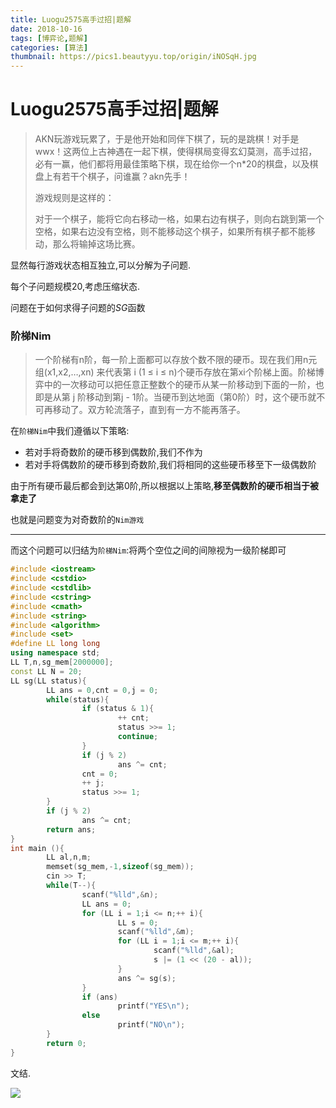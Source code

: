 ```yaml
---
title: Luogu2575高手过招|题解
date: 2018-10-16
tags: [博弈论,题解]
categories: [算法]
thumbnail: https://pics1.beautyyu.top/origin/iNOSqH.jpg
---
```


# Luogu2575高手过招|题解

> AKN玩游戏玩累了，于是他开始和同伴下棋了，玩的是跳棋！对手是wwx！这两位上古神遇在一起下棋，使得棋局变得玄幻莫测，高手过招，必有一赢，他们都将用最佳策略下棋，现在给你一个n*20的棋盘，以及棋盘上有若干个棋子，问谁赢？akn先手！
> 
> 游戏规则是这样的：
> 
> 对于一个棋子，能将它向右移动一格，如果右边有棋子，则向右跳到第一个空格，如果右边没有空格，则不能移动这个棋子，如果所有棋子都不能移动，那么将输掉这场比赛。

显然每行游戏状态相互独立,可以分解为子问题.

每个子问题规模$20$,考虑压缩状态.

问题在于如何求得子问题的$SG$函数

### 阶梯Nim

> 一个阶梯有n阶，每一阶上面都可以存放个数不限的硬币。现在我们用n元组(x1,x2,…,xn) 来代表第 i (1 ≤ i ≤ 
> n)个硬币存放在第xi个阶梯上面。阶梯博弈中的一次移动可以把任意正整数个的硬币从某一阶移动到下面的一阶，也即是从第 j 阶移动到第j - 
> 1阶。当硬币到达地面（第0阶）时，这个硬币就不可再移动了。双方轮流落子，直到有一方不能再落子。

在`阶梯Nim`中我们遵循以下策略:

- 若对手将奇数阶的硬币移到偶数阶,我们不作为
- 若对手将偶数阶的硬币移到奇数阶,我们将相同的这些硬币移至下一级偶数阶

由于所有硬币最后都会到达第$0$阶,所以根据以上策略,**移至偶数阶的硬币相当于被拿走了**

也就是问题变为对奇数阶的`Nim游戏`

***

而这个问题可以归结为`阶梯Nim`:将两个空位之间的间隙视为一级阶梯即可

```c++
#include <iostream>
#include <cstdio>
#include <cstdlib>
#include <cstring>
#include <cmath>
#include <string>
#include <algorithm>
#include <set>
#define LL long long
using namespace std;
LL T,n,sg_mem[2000000];
const LL N = 20;
LL sg(LL status){
        LL ans = 0,cnt = 0,j = 0;
        while(status){
                if (status & 1){
                        ++ cnt;
                        status >>= 1;
                        continue;
                }
                if (j % 2)
                        ans ^= cnt;
                cnt = 0;
                ++ j;
                status >>= 1;
        }
        if (j % 2)
                ans ^= cnt;
        return ans;
}
int main (){
        LL al,n,m;
        memset(sg_mem,-1,sizeof(sg_mem));
        cin >> T;
        while(T--){
                scanf("%lld",&n);
                LL ans = 0;
                for (LL i = 1;i <= n;++ i){
                        LL s = 0;
                        scanf("%lld",&m);
                        for (LL i = 1;i <= m;++ i){
                                scanf("%lld",&al);
                                s |= (1 << (20 - al));
                        }
                        ans ^= sg(s);
                }
                if (ans)
                        printf("YES\n");
                else
                        printf("NO\n");
        }
        return 0;
}
```

文结.

![](https://pics1.beautyyu.top/origin/iNOSqH.jpg)